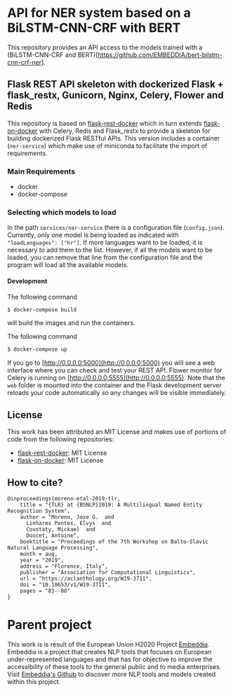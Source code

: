 # API for NER system based on a BiLSTM-CNN-CRF with BERT

This repository provides an API access to the models trained with a (BiLSTM-CNN-CRF and BERT)[https://github.com/EMBEDDIA/bert-bilstm-cnn-crf-ner].

## Flask REST API skeleton with dockerized Flask + flask_restx, Gunicorn, Nginx, Celery, Flower and Redis

This repository is based on [flask-rest-docker](https://github.com/EMBEDDIA/flask-rest-docker) which in turn extends [flask-on-docker](https://github.com/testdrivenio/flask-on-docker) with Celery, Redis and Flask_restx to provide a skeleton for building dockerized Flask RESTful APIs. This version includes a container (`ner-service`) which make use of miniconda to facilitate the import of requirements. 

### Main Requirements
-  docker
-  docker-compose

### Selecting which models to load

In the path `services/ner-service` there is a configuration file (`config.json`). Currently, only one model is being loaded as indicated with `"loadLanguages": ["hr"]`. If more languages want to be loaded, it is necessary to add them to the list. However, if all the models want to be loaded, you can remove that line from the configuration file and the program will load all the available models.

#### Development

The following command

```sh
$ docker-compose build
```

will build the images and run the containers.

The following command

```sh
$ docker-compose up
```

If you go to [http://0.0.0.0:5000](http://0.0.0.0:5000) you will see a web interface where you can check and test your REST API. Flower monitor for Celery is running on [http://0.0.0.0:5555](http://0.0.0.0:5555). Note that the `web` folder is mounted into the container and the Flask development server reloads your code automatically so any changes will be visible immediately.

## License

This work has been attributed an MIT License and makes use of portions of code from the following repositories:

- [flask-rest-docker](https://github.com/EMBEDDIA/flask-rest-docker): MIT License
- [flask-on-docker](https://github.com/testdrivenio/flask-on-docker): MIT License

## How to cite?

```
@inproceedings{moreno-etal-2019-tlr,
    title = "{TLR} at {BSNLP}2019: A Multilingual Named Entity Recognition System",
    author = "Moreno, Jose G.  and
      Linhares Pontes, Elvys  and
      Coustaty, Mickael  and
      Doucet, Antoine",
    booktitle = "Proceedings of the 7th Workshop on Balto-Slavic Natural Language Processing",
    month = aug,
    year = "2019",
    address = "Florence, Italy",
    publisher = "Association for Computational Linguistics",
    url = "https://aclanthology.org/W19-3711",
    doi = "10.18653/v1/W19-3711",
    pages = "83--88"
}

```

# Parent project

This work is is result of the European Union H2020 Project [Embeddia](http://embeddia.eu/). Embeddia is a project that creates NLP tools that focuses on European under-represented languages and that has for objective to improve the accessibility of these tools to the general public and to media enterprises. Visit [Embeddia's Github](https://github.com/orgs/EMBEDDIA/) to discover more NLP tools and models created within this project.

